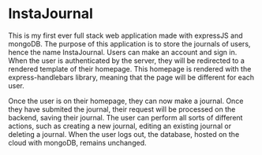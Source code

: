 # InstaJournal
This is my first ever full stack web application made with expressJS and mongoDB. The purpose of this application is to store the journals
of users, hence the name InstaJournal. Users can make an account and sign in. When the user is authenticated by the server, they will be
redirected to a rendered template of their homepage. This homepage is rendered with the express-handlebars library, meaning that the page
will be different for each user. 

Once the user is on their homepage, they can now make a journal. Once they have submited the journal, their request will be processed on the backend, saving their journal. The user can perform all sorts of different actions, such as creating a new journal, editing an existing journal or deleting a journal. When the user logs out, the database, hosted on the cloud with mongoDB, remains unchanged.
